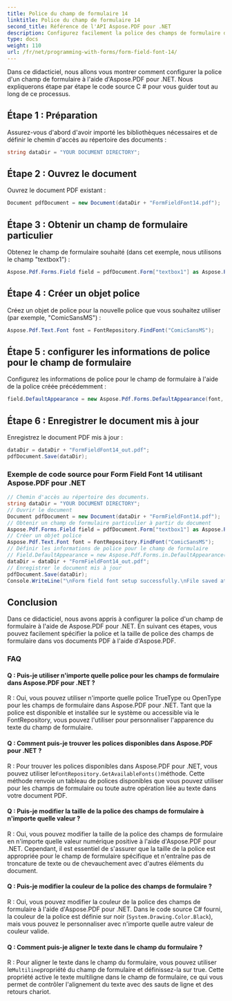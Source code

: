 ```yaml
---
title: Police du champ de formulaire 14
linktitle: Police du champ de formulaire 14
second_title: Référence de l'API Aspose.PDF pour .NET
description: Configurez facilement la police des champs de formulaire dans vos documents PDF avec Aspose.PDF pour .NET.
type: docs
weight: 110
url: /fr/net/programming-with-forms/form-field-font-14/
---
```

Dans ce didacticiel, nous allons vous montrer comment configurer la police d'un champ de formulaire à l'aide d'Aspose.PDF pour .NET. Nous expliquerons étape par étape le code source C # pour vous guider tout au long de ce processus.

## Étape 1 : Préparation

Assurez-vous d'abord d'avoir importé les bibliothèques nécessaires et de définir le chemin d'accès au répertoire des documents :

```csharp
string dataDir = "YOUR DOCUMENT DIRECTORY";
```

## Étape 2 : Ouvrez le document

Ouvrez le document PDF existant :

```csharp
Document pdfDocument = new Document(dataDir + "FormFieldFont14.pdf");
```

## Étape 3 : Obtenir un champ de formulaire particulier

Obtenez le champ de formulaire souhaité (dans cet exemple, nous utilisons le champ "textbox1") :

```csharp
Aspose.Pdf.Forms.Field field = pdfDocument.Form["textbox1"] as Aspose.Pdf.Forms.Field;
```

## Étape 4 : Créer un objet police

Créez un objet de police pour la nouvelle police que vous souhaitez utiliser (par exemple, "ComicSansMS") :

```csharp
Aspose.Pdf.Text.Font font = FontRepository.FindFont("ComicSansMS");
```

## Étape 5 : configurer les informations de police pour le champ de formulaire

Configurez les informations de police pour le champ de formulaire à l'aide de la police créée précédemment :

```csharp
field.DefaultAppearance = new Aspose.Pdf.Forms.DefaultAppearance(font, 14, System.Drawing.Color.Black);
```

## Étape 6 : Enregistrer le document mis à jour

Enregistrez le document PDF mis à jour :

```csharp
dataDir = dataDir + "FormFieldFont14_out.pdf";
pdfDocument.Save(dataDir);
```


### Exemple de code source pour Form Field Font 14 utilisant Aspose.PDF pour .NET 
```csharp
// Chemin d'accès au répertoire des documents.
string dataDir = "YOUR DOCUMENT DIRECTORY";
// Ouvrir le document
Document pdfDocument = new Document(dataDir + "FormFieldFont14.pdf");
// Obtenir un champ de formulaire particulier à partir du document
Aspose.Pdf.Forms.Field field = pdfDocument.Form["textbox1"] as Aspose.Pdf.Forms.Field;
// Créer un objet police
Aspose.Pdf.Text.Font font = FontRepository.FindFont("ComicSansMS");
// Définir les informations de police pour le champ de formulaire
// Field.DefaultAppearance = new Aspose.Pdf.Forms.in.DefaultAppearance(font, 10, System.Drawing.Color.Black);
dataDir = dataDir + "FormFieldFont14_out.pdf";
// Enregistrer le document mis à jour
pdfDocument.Save(dataDir);
Console.WriteLine("\nForm field font setup successfully.\nFile saved at " + dataDir);
```

## Conclusion

Dans ce didacticiel, nous avons appris à configurer la police d'un champ de formulaire à l'aide de Aspose.PDF pour .NET. En suivant ces étapes, vous pouvez facilement spécifier la police et la taille de police des champs de formulaire dans vos documents PDF à l'aide d'Aspose.PDF.

### FAQ

#### Q : Puis-je utiliser n'importe quelle police pour les champs de formulaire dans Aspose.PDF pour .NET ?

R : Oui, vous pouvez utiliser n'importe quelle police TrueType ou OpenType pour les champs de formulaire dans Aspose.PDF pour .NET. Tant que la police est disponible et installée sur le système ou accessible via le FontRepository, vous pouvez l'utiliser pour personnaliser l'apparence du texte du champ de formulaire.

#### Q : Comment puis-je trouver les polices disponibles dans Aspose.PDF pour .NET ?

 R : Pour trouver les polices disponibles dans Aspose.PDF pour .NET, vous pouvez utiliser le`FontRepository.GetAvailableFonts()`méthode. Cette méthode renvoie un tableau de polices disponibles que vous pouvez utiliser pour les champs de formulaire ou toute autre opération liée au texte dans votre document PDF.

#### Q : Puis-je modifier la taille de la police des champs de formulaire à n'importe quelle valeur ?

R : Oui, vous pouvez modifier la taille de la police des champs de formulaire en n'importe quelle valeur numérique positive à l'aide d'Aspose.PDF pour .NET. Cependant, il est essentiel de s'assurer que la taille de la police est appropriée pour le champ de formulaire spécifique et n'entraîne pas de troncature de texte ou de chevauchement avec d'autres éléments du document.

#### Q : Puis-je modifier la couleur de la police des champs de formulaire ?

R : Oui, vous pouvez modifier la couleur de la police des champs de formulaire à l'aide d'Aspose.PDF pour .NET. Dans le code source C# fourni, la couleur de la police est définie sur noir (`System.Drawing.Color.Black`), mais vous pouvez le personnaliser avec n'importe quelle autre valeur de couleur valide.

#### Q : Comment puis-je aligner le texte dans le champ du formulaire ?

 R : Pour aligner le texte dans le champ du formulaire, vous pouvez utiliser le`Multiline`propriété du champ de formulaire et définissez-la sur true. Cette propriété active le texte multiligne dans le champ de formulaire, ce qui vous permet de contrôler l'alignement du texte avec des sauts de ligne et des retours chariot.